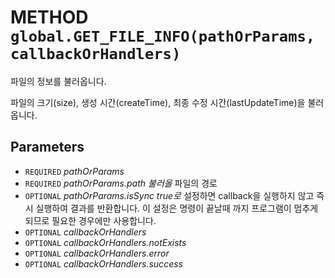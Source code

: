 # METHOD `global.GET_FILE_INFO(pathOrParams, callbackOrHandlers)`
파일의 정보를 불러옵니다.

파일의 크기(size), 생성 시간(createTime), 최종 수정 시간(lastUpdateTime)을 불러옵니다.

## Parameters
* `REQUIRED` *pathOrParams*
* `REQUIRED` *pathOrParams.path	불러올* 파일의 경로
* `OPTIONAL` *pathOrParams.isSync	true로* 설정하면 callback을 실행하지 않고 즉시 실행하여 결과를 반환합니다. 이 설정은 명령이 끝날때 까지 프로그램이 멈추게 되므로 필요한 경우에만 사용합니다.
* `OPTIONAL` *callbackOrHandlers*
* `OPTIONAL` *callbackOrHandlers.notExists*
* `OPTIONAL` *callbackOrHandlers.error*
* `OPTIONAL` *callbackOrHandlers.success*
